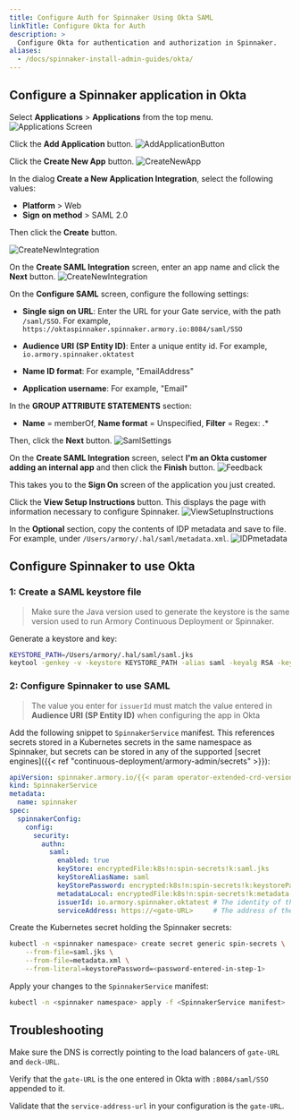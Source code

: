 ```yaml
---
title: Configure Auth for Spinnaker Using Okta SAML
linkTitle: Configure Okta for Auth
description: >
  Configure Okta for authentication and authorization in Spinnaker.
aliases:
  - /docs/spinnaker-install-admin-guides/okta/
---
```


## Configure a Spinnaker application in Okta

Select **Applications** > **Applications** from the top menu.
![Applications Screen](/images/armory-admin/artifacts/okta/okta-applications.png)

Click the **Add Application** button.
![AddApplicationButton](/images/armory-admin/artifacts/okta/okta-addapplication.png)

Click the **Create New App** button.
![CreateNewApp](/images/armory-admin/artifacts/okta/okta-createnewapp.png)

In the dialog **Create a New Application Integration**, select the following values:

* **Platform** > Web
* **Sign on method** > SAML 2.0

Then click the **Create** button.

![CreateNewIntegration](/images/armory-admin/artifacts/okta/okta-createnewintegration.png)


On the **Create SAML Integration** screen, enter an app name and click the **Next** button.
![CreateNewIntegration](/images/armory-admin/artifacts/okta/okta-appname.png)

On the **Configure SAML** screen, configure the following settings:

* **Single sign on URL**: Enter the URL for your Gate service, with the path `/saml/SSO`. For example, `https://oktaspinnaker.spinnaker.armory.io:8084/saml/SSO`

* **Audience URI (SP Entity ID)**: Enter a unique entity id. For example, `io.armory.spinnaker.oktatest`

* **Name ID format**: For example, "EmailAddress"

* **Application username**: For example, "Email"


In the **GROUP ATTRIBUTE STATEMENTS** section:

* **Name** = memberOf, **Name format** = Unspecified, **Filter** = Regex: .*

Then, click the **Next** button.
![SamlSettings](/images/armory-admin/artifacts/okta/okta-samlsettings.png)

On the **Create SAML Integration** screen, select **I'm an Okta customer adding an internal app** and then click the **Finish** button.
![Feedback](/images/armory-admin/artifacts/okta/okta-feedback.png)


This takes you to the **Sign On** screen of the application you just created.

Click the **View Setup Instructions** button.  This displays the page with  information necessary to configure Spinnaker.
![ViewSetupInstructions](/images/armory-admin/artifacts/okta/okta-viewsetupinstructions.png)

In the **Optional** section, copy the contents of IDP metadata and save to file. For example, under `/Users/armory/.hal/saml/metadata.xml`.
![IDPmetadata](/images/armory-admin/artifacts/okta/okta-idpmetadata.png)

## Configure Spinnaker to use Okta

### 1: Create a SAML keystore file

>Make sure the Java version used to generate the keystore is the same version used to run Armory Continuous Deployment or Spinnaker.

Generate a keystore and key:

```bash
KEYSTORE_PATH=/Users/armory/.hal/saml/saml.jks
keytool -genkey -v -keystore KEYSTORE_PATH -alias saml -keyalg RSA -keysize 2048 -validity 10000 -storetype JKS
```

### 2: Configure Spinnaker to use SAML

>The value you enter for `issuerId` must match the value entered in **Audience URI (SP Entity ID)** when configuring the app in Okta

Add the following snippet to `SpinnakerService` manifest. This references secrets stored in a Kubernetes secrets in the same namespace as Spinnaker, but secrets can be stored in any of the supported [secret engines]({{< ref "continuous-deployment/armory-admin/secrets" >}}):

```yaml
apiVersion: spinnaker.armory.io/{{< param operator-extended-crd-version >}}
kind: SpinnakerService
metadata:
  name: spinnaker
spec:
  spinnakerConfig:  
    config:
      security:
        authn:
          saml:
            enabled: true
            keyStore: encryptedFile:k8s!n:spin-secrets!k:saml.jks
            keyStoreAliasName: saml
            keyStorePassword: encrypted:k8s!n:spin-secrets!k:keystorePassword
            metadataLocal: encryptedFile:k8s!n:spin-secrets!k:metadata.xml
            issuerId: io.armory.spinnaker.oktatest # The identity of the Spinnaker application registered with the SAML provider.
            serviceAddress: https://<gate-URL>     # The address of the Gate server that will be accesible by the SAML identity provider. This should be the full URL, including port, e.g. https://gate.org.com:8084/. If deployed behind a load balancer, this would be the laod balancer's address.
```

Create the Kubernetes secret holding the Spinnaker secrets:

```bash
kubectl -n <spinnaker namespace> create secret generic spin-secrets \
    --from-file=saml.jks \
    --from-file=metadata.xml \
    --from-literal=keystorePassword=<password-entered-in-step-1>
```

Apply your changes to the `SpinnakerService` manifest:

```bash
kubectl -n <spinnaker namespace> apply -f <SpinnakerService manifest>
```

## Troubleshooting

Make sure the DNS is correctly pointing to the load balancers of `gate-URL` and `deck-URL`.

Verify that the `gate-URL` is the one entered in Okta with `:8084/saml/SSO` appended to it.

Validate that the `service-address-url` in your configuration is the `gate-URL`.
